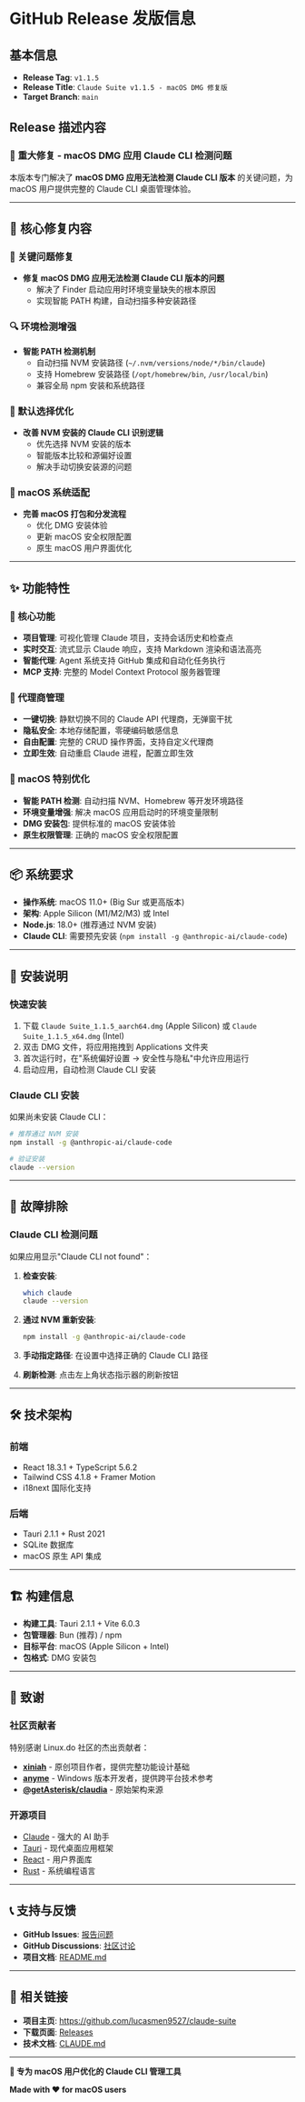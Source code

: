# GitHub Release 发版信息

## 基本信息
- **Release Tag**: `v1.1.5`
- **Release Title**: `Claude Suite v1.1.5 - macOS DMG 修复版`
- **Target Branch**: `main`

## Release 描述内容

### 🎯 **重大修复 - macOS DMG 应用 Claude CLI 检测问题**

本版本专门解决了 **macOS DMG 应用无法检测 Claude CLI 版本** 的关键问题，为 macOS 用户提供完整的 Claude CLI 桌面管理体验。

---

## 🔧 **核心修复内容**

### 🚨 关键问题修复
- **修复 macOS DMG 应用无法检测 Claude CLI 版本的问题**
  - 解决了 Finder 启动应用时环境变量缺失的根本原因
  - 实现智能 PATH 构建，自动扫描多种安装路径

### 🔍 环境检测增强
- **智能 PATH 检测机制**
  - 自动扫描 NVM 安装路径 (`~/.nvm/versions/node/*/bin/claude`)
  - 支持 Homebrew 安装路径 (`/opt/homebrew/bin`, `/usr/local/bin`)
  - 兼容全局 npm 安装和系统路径

### 🎯 默认选择优化
- **改善 NVM 安装的 Claude CLI 识别逻辑**
  - 优先选择 NVM 安装的版本
  - 智能版本比较和源偏好设置
  - 解决手动切换安装源的问题

### 🍎 macOS 系统适配
- **完善 macOS 打包和分发流程**
  - 优化 DMG 安装体验
  - 更新 macOS 安全权限配置
  - 原生 macOS 用户界面优化

---

## ✨ **功能特性**

### 🎯 核心功能
- **项目管理**: 可视化管理 Claude 项目，支持会话历史和检查点
- **实时交互**: 流式显示 Claude 响应，支持 Markdown 渲染和语法高亮
- **智能代理**: Agent 系统支持 GitHub 集成和自动化任务执行
- **MCP 支持**: 完整的 Model Context Protocol 服务器管理

### 🔧 代理商管理
- **一键切换**: 静默切换不同的 Claude API 代理商，无弹窗干扰
- **隐私安全**: 本地存储配置，零硬编码敏感信息
- **自由配置**: 完整的 CRUD 操作界面，支持自定义代理商
- **立即生效**: 自动重启 Claude 进程，配置立即生效

### 🍎 macOS 特别优化
- **智能 PATH 检测**: 自动扫描 NVM、Homebrew 等开发环境路径
- **环境变量增强**: 解决 macOS 应用启动时的环境变量限制
- **DMG 安装包**: 提供标准的 macOS 安装体验
- **原生权限管理**: 正确的 macOS 安全权限配置

---

## 📦 **系统要求**

- **操作系统**: macOS 11.0+ (Big Sur 或更高版本)
- **架构**: Apple Silicon (M1/M2/M3) 或 Intel
- **Node.js**: 18.0+ (推荐通过 NVM 安装)
- **Claude CLI**: 需要预先安装 (`npm install -g @anthropic-ai/claude-code`)

---

## 🚀 **安装说明**

### 快速安装
1. 下载 `Claude Suite_1.1.5_aarch64.dmg` (Apple Silicon) 或 `Claude Suite_1.1.5_x64.dmg` (Intel)
2. 双击 DMG 文件，将应用拖拽到 Applications 文件夹
3. 首次运行时，在"系统偏好设置 → 安全性与隐私"中允许应用运行
4. 启动应用，自动检测 Claude CLI 安装

### Claude CLI 安装
如果尚未安装 Claude CLI：
```bash
# 推荐通过 NVM 安装
npm install -g @anthropic-ai/claude-code

# 验证安装
claude --version
```

---

## 🔧 **故障排除**

### Claude CLI 检测问题
如果应用显示"Claude CLI not found"：

1. **检查安装**:
   ```bash
   which claude
   claude --version
   ```

2. **通过 NVM 重新安装**:
   ```bash
   npm install -g @anthropic-ai/claude-code
   ```

3. **手动指定路径**: 在设置中选择正确的 Claude CLI 路径

4. **刷新检测**: 点击左上角状态指示器的刷新按钮

---

## 🛠️ **技术架构**

### 前端
- React 18.3.1 + TypeScript 5.6.2
- Tailwind CSS 4.1.8 + Framer Motion
- i18next 国际化支持

### 后端
- Tauri 2.1.1 + Rust 2021
- SQLite 数据库
- macOS 原生 API 集成

---

## 🏗️ **构建信息**

- **构建工具**: Tauri 2.1.1 + Vite 6.0.3
- **包管理器**: Bun (推荐) / npm
- **目标平台**: macOS (Apple Silicon + Intel)
- **包格式**: DMG 安装包

---

## 🙏 **致谢**

### 社区贡献者
特别感谢 Linux.do 社区的杰出贡献者：

- **[xiniah](https://linux.do/u/xiniah)** - 原创项目作者，提供完整功能设计基础
- **[anyme](https://linux.do/u/anyme)** - Windows 版本开发者，提供跨平台技术参考
- **[@getAsterisk/claudia](https://github.com/getAsterisk/opcode)** - 原始架构来源

### 开源项目
- [Claude](https://claude.ai/) - 强大的 AI 助手
- [Tauri](https://tauri.app/) - 现代桌面应用框架
- [React](https://react.dev/) - 用户界面库
- [Rust](https://rust-lang.org/) - 系统编程语言

---

## 📞 **支持与反馈**

- **GitHub Issues**: [报告问题](https://github.com/lucasmen9527/claude-suite/issues)
- **GitHub Discussions**: [社区讨论](https://github.com/lucasmen9527/claude-suite/discussions)
- **项目文档**: [README.md](https://github.com/lucasmen9527/claude-suite#readme)

---

## 🔗 **相关链接**

- **项目主页**: https://github.com/lucasmen9527/claude-suite
- **下载页面**: [Releases](https://github.com/lucasmen9527/claude-suite/releases)
- **技术文档**: [CLAUDE.md](https://github.com/lucasmen9527/claude-suite/blob/main/CLAUDE.md)

---

**🍎 专为 macOS 用户优化的 Claude CLI 管理工具**

**Made with ❤️ for macOS users**